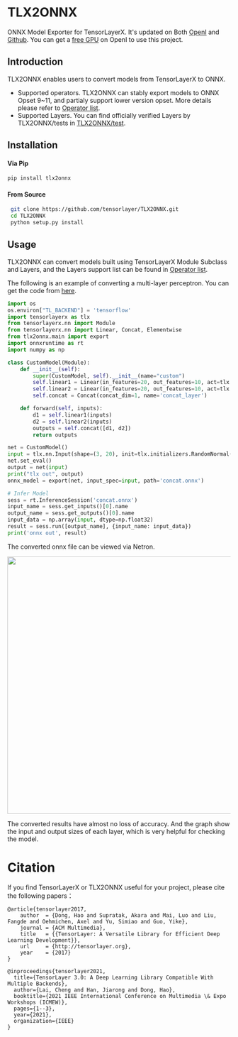 # TLX2ONNX
ONNX Model Exporter for TensorLayerX. It's updated on Both [OpenI](https://git.openi.org.cn/OpenI/TLX2ONNX) and [Github](https://github.com/tensorlayer/TLX2ONNX/). You can get a [free GPU](https://git.openi.org.cn/OpenI/TLX2ONNX/debugjob?debugListType=all) on OpenI to use this project.

## Introduction

TLX2ONNX enables users to convert models from TensorLayerX to ONNX.

- Supported operators. TLX2ONNX can stably export models to ONNX Opset 9~11, and partialy support lower version opset. More details please refer to [Operator list](OP_LIST.md).
- Supported Layers. You can find officially verified Layers by TLX2ONNX/tests in [TLX2ONNX/test](https://github.com/tensorlayer/TLX2ONNX/tree/main/tests).

## Installation

#### Via Pip
```bash
pip install tlx2onnx
```
 
#### From Source
```bash
 git clone https://github.com/tensorlayer/TLX2ONNX.git
 cd TLX2ONNX
 python setup.py install
```

## Usage
TLX2ONNX can convert models built using TensorLayerX Module Subclass and Layers, and the Layers support list can be found in [Operator list](OP_LIST.md).

The following is an example of converting a multi-layer perceptron. You can get the code from [here](https://github.com/tensorlayer/TLX2ONNX/tree/main/tests/test_merge.py).
```python
import os
os.environ["TL_BACKEND"] = 'tensorflow'
import tensorlayerx as tlx
from tensorlayerx.nn import Module
from tensorlayerx.nn import Linear, Concat, Elementwise
from tlx2onnx.main import export
import onnxruntime as rt
import numpy as np

class CustomModel(Module):
    def __init__(self):
        super(CustomModel, self).__init__(name="custom")
        self.linear1 = Linear(in_features=20, out_features=10, act=tlx.ReLU, name='relu1_1')
        self.linear2 = Linear(in_features=20, out_features=10, act=tlx.ReLU, name='relu2_1')
        self.concat = Concat(concat_dim=1, name='concat_layer')

    def forward(self, inputs):
        d1 = self.linear1(inputs)
        d2 = self.linear2(inputs)
        outputs = self.concat([d1, d2])
        return outputs

net = CustomModel()
input = tlx.nn.Input(shape=(3, 20), init=tlx.initializers.RandomNormal())
net.set_eval()
output = net(input)
print("tlx out", output)
onnx_model = export(net, input_spec=input, path='concat.onnx')

# Infer Model
sess = rt.InferenceSession('concat.onnx')
input_name = sess.get_inputs()[0].name
output_name = sess.get_outputs()[0].name
input_data = np.array(input, dtype=np.float32)
result = sess.run([output_name], {input_name: input_data})
print('onnx out', result)
```
The converted onnx file can be viewed via Netron.

<p align="center"><img src="https://git.openi.org.cn/laich/pose_data/raw/commit/7ac74f03dbfdd8e023cdb205cd415a8571ebb91a/onnxfile.png" width="580"\></p>


The converted results have almost no loss of accuracy. 
And the graph show the input and output sizes of each layer, which is very helpful for checking the model.


# Citation

If you find TensorLayerX or TLX2ONNX useful for your project, please cite the following papers：

```
@article{tensorlayer2017,
    author  = {Dong, Hao and Supratak, Akara and Mai, Luo and Liu, Fangde and Oehmichen, Axel and Yu, Simiao and Guo, Yike},
    journal = {ACM Multimedia},
    title   = {{TensorLayer: A Versatile Library for Efficient Deep Learning Development}},
    url     = {http://tensorlayer.org},
    year    = {2017}
}

@inproceedings{tensorlayer2021,
  title={TensorLayer 3.0: A Deep Learning Library Compatible With Multiple Backends},
  author={Lai, Cheng and Han, Jiarong and Dong, Hao},
  booktitle={2021 IEEE International Conference on Multimedia \& Expo Workshops (ICMEW)},
  pages={1--3},
  year={2021},
  organization={IEEE}
}
```
